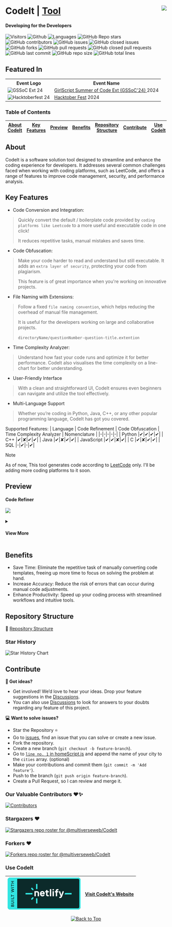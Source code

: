 # CodeIt | <a href="https://codeittool.netlify.app">Tool<img src="images/Nomenclature.png" height=40px align=right></a>
#### Developing for the Developers


<!--![Visitors](https://api.visitorbadge.io/api/visitors?path=multiverseweb/CodeIt%20&countColor=%2523263759&style=for-the-badge)-->

![Visitors](https://api.visitorbadge.io/api/visitors?path=multiverseweb2%2CodeIt%20&countColor=%23263759&style=flat&initial=5767)
  ![Github](https://img.shields.io/github/license/multiverseweb/CodeIt)
  ![Languages](https://img.shields.io/github/languages/count/multiverseweb/CodeIt?color=20B2AA)
  ![GitHub Repo stars](https://img.shields.io/github/stars/multiverseweb/CodeIt)
  ![GitHub contributors](https://img.shields.io/github/contributors/multiverseweb/CodeIt)
  ![GitHub issues](https://img.shields.io/github/issues/multiverseweb/CodeIt)
  ![GitHub closed issues](https://img.shields.io/github/issues-closed-raw/multiverseweb/CodeIt)
  ![GitHub forks](https://img.shields.io/github/forks/multiverseweb/CodeIt)
  ![GitHub pull requests](https://img.shields.io/github/issues-pr/multiverseweb/CodeIt)
  ![GitHub closed pull requests](https://img.shields.io/github/issues-pr-closed/multiverseweb/CodeIt)
  ![GitHub last commit](https://img.shields.io/github/last-commit/multiverseweb/CodeIt)
  ![GitHub repo size](https://img.shields.io/github/repo-size/multiverseweb/CodeIt)
  ![GitHub total lines](https://sloc.xyz/github/multiverseweb/CodeIt)


## Featured In

<table>
<tr>
      <th>Event Logo</th>
      <th>Event Name</th>
    </tr>
    <tr>
        <td><img src="https://user-images.githubusercontent.com/63473496/213306279-338f7ce9-9a9f-4427-8c2a-3e344874498f.png#gh-dark-mode-only" width="200" height="auto" loading="lazy" alt="GSSoC Ext 24"/></td>
        <td><a href="https://gssoc.girlscript.tech/">GirlScript Summer of Code Ext (GSSoC'24) </a>2024</td>
    </tr>
   <tr>
        <td><img src="https://cdn.prod.website-files.com/63bc83b29094ec80844b6dd5/66fc35d92c74c4e4103f3673_Flyte-at-Hacktoberfest-2024.png" width="200" height="auto" loading="lazy" alt="Hacktoberfest 24"/></td>
        <td><a href="https://hacktoberfest.com/">Hacktober Fest</a> 2024</td>
    </tr>
</table>

### Table of Contents

| [About CodeIt](#about) | [Key Features](#key-features) | [Preview](#preview) | [Benefits](#benefits) | [Repository Structure](#repository-structure) | [Contribute](#contribute) | [Use CodeIt](#use-codeit) |
|:--:|:--:|:--:|:--:|:--:|:--:|:--:|

## About
CodeIt is a software solution tool designed to streamline and enhance the coding experience for developers. It addresses several common challenges faced when working with coding platforms, such as LeetCode, and offers a range of features to improve code management, security, and performance analysis.

## Key Features

- Code Conversion and Integration:
> Quickly convert the default / boilerplate code provided by `coding platforms like Leetcode` to a more useful and executable code in one click! 
> 
> It reduces repetitive tasks, manual mistakes and saves time. 

- Code Obfuscation:
> Make your code harder to read and understand but still executable. It adds an `extra layer of security`, protecting your code from plagiarism.
> 
> This feature is of great importance when you're working on innovative projects.

- File Naming with Extensions:
> Follow a fixed `file naming convention`, which helps reducing the overhead of manual file management.
> 
> It is useful for the developers working on large and collaborative projects.
> 
>  ```directoryName/questionNumber-question-title.extention```

- Time Complexity Analyzer:
> Understand how fast your code runs and optimize it for better performance. CodeIt also visualises the time complexity on a line-chart for better understanding.

- User-Friendly Interface
> With a clean and straightforward UI, CodeIt ensures even beginners can navigate and utilize the tool effectively.

- Multi-Language Support
> Whether you’re coding in Python, Java, C++, or any other popular programming language, CodeIt has got you covered.
  
  Supported Features:
  | Language | Code Refinement | Code Obfuscation | Time Complexity Analyzer | Nomenclature |
  |-|-|-|-|-|
  | Python |✔|✔|✔|✔|
  | C++ |✔|✘|✔|✔|
  | Java |✔|✘|✔|✔|
  | JavaScript |✔|✔|✘|✔|
  | C |✔|✘|✔|✔|
  | SQL |-|✔|-|✔|

>[!NOTE]
> As of now, This tool generates code according to [LeetCode](https://leetcode.com/) only. I'll be adding more coding platforms to it soon.

## Preview

#### Code Refiner
![](images/coedit.png)
<details> 
 <summary align=left><H4>View More</H4></summary><br>
  
#### Time Complexity Analyser
![](images/complexity.png)
#### Code Obfuscator
![](images/obfuscation.png)
</details>

## Benefits

  - Save Time: Eliminate the repetitive task of manually converting code templates, freeing up more time to focus on solving the problem at hand.
  - Increase Accuracy: Reduce the risk of errors that can occur during manual code adjustments.
  - Enhance Productivity: Speed up your coding process with streamlined workflows and intuitive tools.

## Repository Structure

📂 [Repository Structure](/Documentation/PROJECT_STRUCTURE.md)

### Star History

<picture>
  <source
    media="(prefers-color-scheme: dark)"
    srcset="
      https://api.star-history.com/svg?repos=multiverseweb/CodeIt&type=Date&theme=dark
    "
  />
  
  <source
    media="(prefers-color-scheme: light)"
    srcset="
      https://api.star-history.com/svg?repos=multiverseweb/CodeIt&type=Date
    "
  />
  <img
    alt="Star History Chart"
    src="https://api.star-history.com/svg?repos=multiverseweb/CodeIt&type=Date&theme=dark"
  />
</picture>

## Contribute
**💬 Got ideas?**

- Get involved! We’d love to hear your ideas. Drop your feature suggestions in the [Discussions](https://github.com/multiverseweb/CodeIt/discussions).
- You can also use [Discussions](https://github.com/multiverseweb/CodeIt/discussions) to look for answers to your doubts regarding any feature of this project.

**💻 Want to solve issues?**

- Star the Repository ⭐
- Go to [issues](https://github.com/multiverseweb/CodeIt/issues), find an issue that you can solve or create a new issue.
- Fork the repository.
- Create a new branch (`git checkout -b feature-branch`).
- Go to [`line no. 1` in homeScript.js](https://github.com/multiverseweb/CodeIt/blob/main/resources/homeScript.js#L1-L2) and append the name of your city to the `cities` array. (optional)
- Make your contributions and commit them (`git commit -m 'Add feature'`).
- Push to the branch (`git push origin feature-branch`).
- Create a Pull Request, so I can review and merge it.


### Our Valuable Contributors ❤️✨

[![Contributors](https://contrib.rocks/image?repo=multiverseweb/CodeIt)](https://github.com/multiverseweb/CodeIt/graphs/contributors)

### Stargazers ❤️

<div align='left'>

[![Stargazers repo roster for @multiverseweb/CodeIt](https://reporoster.com/stars/dark/multiverseweb/CodeIt)](https://github.com/multiverseweb/CodeIt/stargazers)

</div>

### Forkers ❤️

[![Forkers repo roster for @multiverseweb/CodeIt](https://reporoster.com/forks/dark/multiverseweb/CodeIt)](https://github.com/multiverseweb/CodeIt/network/members)


### Use CodeIt
|<a href="https://codeittool.netlify.app/"><img src="Documentation/images/netlify.svg"></a>|[Visit CodeIt's Website](https://codeittool.netlify.app/)|
|-|-|

<div align="center">
    <a href="#top">
        <img src="https://img.shields.io/badge/Back%20to%20Top-000000?style=for-the-badge&logo=github&logoColor=white" alt="Back to Top">
    </a>
</div>

```

```



